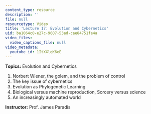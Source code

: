 ```yaml
---
content_type: resource
description: ''
file: null
resourcetype: Video
title: 'Lecture 17: Evolution and Cybernetics'
uid: ba1064c0-e27c-9607-53ad-cae84751fa4a
video_files:
  video_captions_file: null
video_metadata:
  youtube_id: 1ItXXlqK6eE
---
```


**Topics:** Evolution and Cybernetics

1.  Norbert Wiener, the golem, and the problem of control
2.  The key issue of cybernetics
3.  Evolution as Phylogenetic Learning
4.  Biological versus machine reproduction, Sorcery versus science
5.  An increasingly automated world

**Instructor:** Prof. James Paradis